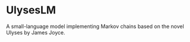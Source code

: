 # UlysesLM
A small-language model implementing Markov chains based on the novel Ulyses by James Joyce.
